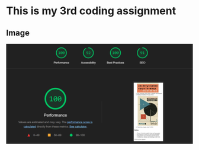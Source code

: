 # This is my 3rd coding assignment
## Image
![Lighthouse Report for Assignment 3](images/Lighthouse-report.png)